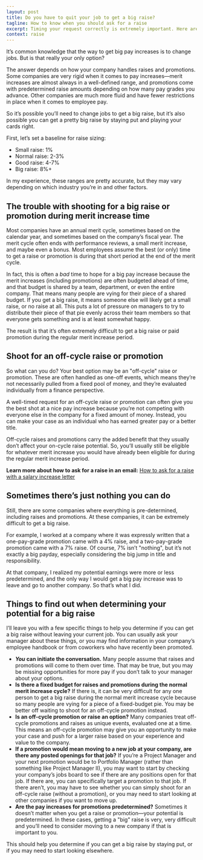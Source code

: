 ```yaml
---
layout: post
title: Do you have to quit your job to get a big raise?
tagline: How to know when you should ask for a raise
excerpt: Timing your request correctly is extremely important. Here are some things to help determine when you should ask for a raise.
context: raise
---
```


It’s common knowledge that the way to get big pay increases is to change jobs. But is that really your only option?

The answer depends on how your company handles raises and promotions. Some companies are very rigid when it comes to pay increases—merit increases are almost always in a well-defined range, and promotions come with predetermined raise amounts depending on how many pay grades you advance. Other companies are much more fluid and have fewer restrictions in place when it comes to employee pay.

So it’s possible you’ll need to change jobs to get a big raise, but it’s also possible you can get a pretty big raise by staying put and playing your cards right.

First, let’s set a baseline for raise sizing:

* Small raise: 1%
* Normal raise: 2-3%
* Good raise: 4-7%
* Big raise: 8%+

In my experience, these ranges are pretty accurate, but they may vary depending on which industry you’re in and other factors.

## The trouble with shooting for a big raise or promotion during merit increase time

Most companies have an annual merit cycle, sometimes based on the calendar year, and sometimes based on the company’s fiscal year. The merit cycle often ends with performance reviews, a small merit increase, and maybe even a bonus. Most employees assume the best (or only) time to get a raise or promotion is during that short period at the end of the merit cycle.

In fact, this is often a *bad* time to hope for a big pay increase because the merit increases (including promotions) are often budgeted ahead of time, and that budget is shared by a team, department, or even the entire company. That means many people are vying for their piece of a shared budget. If you get a big raise, it means someone else will likely get a small raise, or no raise at all. This puts a lot of pressure on managers to try to distribute their piece of that pie evenly across their team members so that everyone gets something and is at least somewhat happy.

The result is that it’s often extremely difficult to get a big raise or paid promotion during the regular merit increase period.

## Shoot for an off-cycle raise or promotion

So what can you do? Your best option may be an "off-cycle" raise or promotion. These are often handled as one-off events, which means they’re not necessarily pulled from a fixed pool of money, and they’re evaluated individually from a finance perspective.

A well-timed request for an off-cycle raise or promotion can often give you the best shot at a nice pay increase because you’re not competing with everyone else in the company for a fixed amount of money. Instead, you can make your case as an individual who has earned greater pay or a better title.

Off-cycle raises and promotions carry the added benefit that they usually don’t affect your on-cycle raise potential. So, you’ll usually still be eligible for whatever merit increase you would have already been eligible for during the regular merit increase period.

<div class='ad-box'>
<p><strong>Learn more about how to ask for a raise in an email:</strong> <a href="{{ site.baseurl }}/salary-increase-letter-sample/">How to ask for a raise with a salary increase letter</a></p>
</div>

## Sometimes there’s just nothing you can do

Still, there are some companies where everything is pre-determined, including raises and promotions. At these companies, it can be extremely difficult to get a big raise.

For example, I worked at a company where it was expressly written that a one-pay-grade promotion came with a 4% raise, and a two-pay-grade promotion came with a 7% raise. Of course, 7% isn’t "nothing", but it’s not exactly a big payday, especially considering the big jump in title and responsibility.

At that company, I realized my potential earnings were more or less predetermined, and the only way I would get a big pay increase was to leave and go to another company. So that’s what I did.

## Things to find out when determining your potential for a big raise

I’ll leave you with a few specific things to help you determine if you can get a big raise without leaving your current job. You can usually ask your manager about these things, or you may find information in your company’s employee handbook or from coworkers who have recently been promoted.

* ***You* can initiate the conversation.** Many people assume that raises and promotions will come to them over time. That may be true, but you may be missing opportunities for more pay if you don’t talk to your manager about your options.
* **Is there a fixed budget for raises and promotions during the normal merit increase cycle?** If there is, it can be very difficult for any one person to get a big raise during the normal merit increase cycle because so many people are vying for a piece of a fixed-budget pie. You may be better off waiting to shoot for an off-cycle promotion instead.
* **Is an off-cycle promotion or raise an option?** Many companies treat off-cycle promotions and raises as unique events, evaluated one at a time. This means an off-cycle promotion may give you an opportunity to make your case and push for a larger raise based on your experience and value to the company.
* **If a promotion would mean moving to a new job at your company, are there any posted openings for that job?** If you’re a Project Manager and your next promotion would be to Portfolio Manager (rather than something like Project Manager II), you may want to start by checking your company’s jobs board to see if there are any positions open for that job. If there are, you can specifically target a promotion to that job. If there aren’t, you may have to see whether you can simply shoot for an off-cycle raise (without a promotion), or you may need to start looking at other companies if you want to move up.
* **Are the pay increases for promotions predetermined?** Sometimes it doesn’t matter when you get a raise or promotion—your potential is predetermined. In these cases, getting a "big" raise is very, very difficult and you’ll need to consider moving to a new company if that is important to you.

This should help you determine if you can get a big raise by staying put, or if you may need to start looking elsewhere.

<div class="inline-ad hidden"></div>